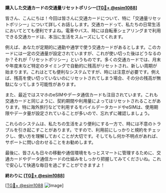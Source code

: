 **購入した交通カードの交通量リセットポリシー[[TG💪+ @esim1088](https://t.me/s/esim1088)]**

皆さん、こんにちは！今回は皆さんに交通カードについて、特に「交通量リセットポリシー」について詳しくお話しします。交通カードって、私たちの日常生活においてとても便利ですよね。電車やバス、時には自転車シェアリングまで利用できる交通カードは、本当に生活をスムーズにしてくれます。

例えば、あなたが定期的に通勤や通学で使う交通カードがあるとします。このカードには一定の交通量が設定されていますが、これが使い切った後はどうなるのか？それが「リセットポリシー」というものです。多くの交通カードでは、月末や年度末など特定のタイミングで自動的に残高がリセットされ、新しい周期が始まります。これはとても便利なシステムですが、時には注意が必要です。例えば、残高を使い切っていないのにリセットされてしまう場合、その分の残高が無駄になってしまう可能性があります。

また、最近ではスマホのeSIMやデータ通信カードも注目されています。これも交通カードと同じように、契約期間や利用量によってはリセットされることがあります。特に海外旅行などで利用するモバイルデータカードやeSIMは、使用期限やデータ量が設定されていることが多いので、忘れずに確認しましょう。

これらのシステムは、私たちの生活をより便利にする一方で、時には不意のトラブルを引き起こすことがあります。ですので、利用前にしっかりと規約をチェックし、使い方を理解しておくことが大切です。そしてもし何か不明点があれば、サポートに問い合わせることをお勧めします。

最後に、皆さんも日々の移動や通信環境をもっとスマートに管理するために、交通カードやデータ通信カードの仕組みをしっかり把握してみてくださいね。これで安心して快適な毎日を過ごすことができますよ！

**終わりに [[TG💪+ @esim1088](https://t.me/s/esim1088)]**

[[TG💪+ @esim1088](https://t.me/s/esim1088) ![Image](https://i.postimg.cc/Y0z9fWf4/image.png)]